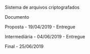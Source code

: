 Sistema de arquivos criptografados

Documento

Proposta - 19/04/2019 - Entregue

Intermediária - 04/06/2019 - Entregue

Final - 25/06/2019


